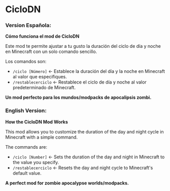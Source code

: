 # CicloDN
### Version Española:

**Cómo funciona el mod de CicloDN**

Este mod te permite ajustar a tu gusto la duración del ciclo de día y noche en Minecraft con un solo comando sencillo.

Los comandos son:
- `/ciclo [Número]` <- Establece la duración del día y la noche en Minecraft al valor que especifiques.
- `/restablecerciclo` <- Restablece el ciclo de día y noche al valor predeterminado de Minecraft.

**Un mod perfecto para los mundos/modpacks de apocalipsis zombi.**
### English Version:

**How the CicloDN Mod Works**

This mod allows you to customize the duration of the day and night cycle in Minecraft with a simple command.

The commands are:
- `/ciclo [Number]` <- Sets the duration of the day and night in Minecraft to the value you specify.
- `/restablecerciclo` <- Resets the day and night cycle to Minecraft's default value.

**A perfect mod for zombie apocalypse worlds/modpacks.**
